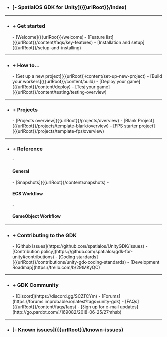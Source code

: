 - <h3>[- SpatialOS GDK for Unity]({{urlRoot}}/index)</h3>

 ***
- <h3>+ Get started</h3>
    - [Welcome]({{urlRoot}}/welcome)
    - [Feature list]({{urlRoot}}/content/faqs/key-features)
    - [Installation and setup]({{urlRoot}}/setup-and-installing)

 ***
- <h3>+ How to...</h3>
    - [Set up a new project]({{urlRoot}}/content/set-up-new-project)
    - [Build your workers]({{urlRoot}}/content/build)
    - [Deploy your game]({{urlRoot}}/content/deploy)
    - [Test your game]({{urlRoot}}/content/testing/testing-overview)

***
- <h3>+ Projects</h3>
    - [Projects overview]({{urlRoot}}/projects/overview)
    - [Blank Project]({{urlRoot}}/projects/template-blank/overview)
    - [FPS starter project]({{urlRoot}}/projects/template-fps/overview)

 ***
- <h3>+ Reference</h3>
    - <h4> General</h4>
        - [Snapshots]({{urlRoot}}/content/snapshots)
    - <h4> ECS Workflow</h4>
    - <h4> GameObject Workflow</h4>

 ***
- <h3>+ Contributing to the GDK</h3>
    - [Github Issues](https://github.com/spatialos/UnityGDK/issues)
    - [Contribution policy](https://github.com/spatialos/gdk-for-unity#contributions)
    - [Coding standards]({{urlRoot}}/contributions/unity-gdk-coding-standards)
    - [Development Roadmap](https://trello.com/b/29tMKyQC)

***
- <h3>+ GDK Community</h3>
    - [Discord](https://discord.gg/SCZTCYm)
    - [Forums](https://forums.improbable.io/latest?tags=unity-gdk)
    - [FAQs]({{urlRoot}}/content/faqs/faqs)
    - [Sign up for e-mail updates](http://go.pardot.com/l/169082/2018-06-25/27mhsb)

 ***
- <h3>[- Known issues]({{urlRoot}}/known-issues)</h3>
